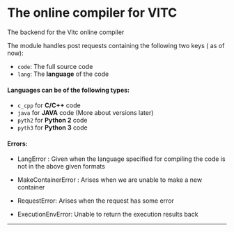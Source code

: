 # The online compiler for VITC
The backend for the Vitc online compiler


The module handles post requests containing the following two keys ( as of now):

+ `code`: The full source code
+ `lang`: The **language** of the code

#### Languages can be of the following types:
+ `c_cpp` for **C/C++** code
+ `java` for **JAVA** code (More about versions later)
+ `pyth2` for **Python 2** code
+ `pyth3` for **Python 3** code


#### Errors:

+ LangError : Given when the language specified for compiling the code is not in the above given formats

+ MakeContainerError : Arises when we are unable to make a new container

+ RequestError: Arises when the request has some error

+ ExecutionEnvError: Unable to return the execution results back

---
